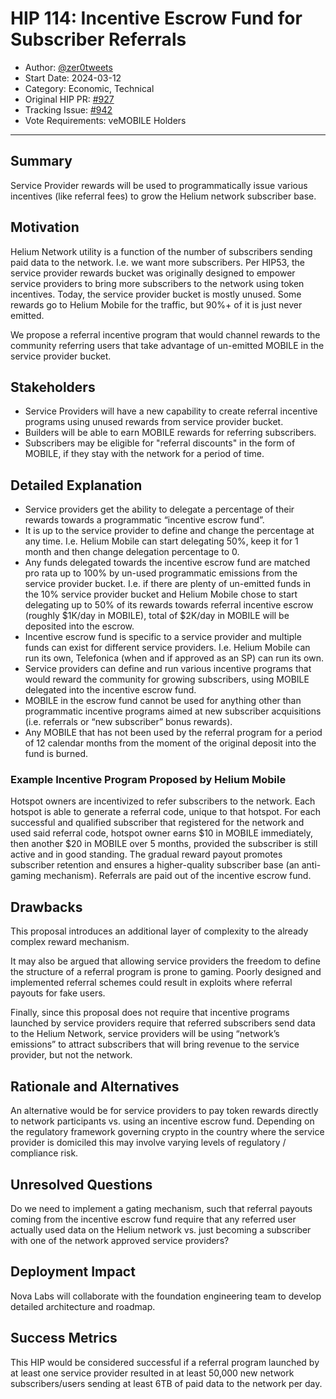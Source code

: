# HIP 114: Incentive Escrow Fund for Subscriber Referrals

- Author: [@zer0tweets](https://github.com/zer0tweets)
- Start Date: 2024-03-12
- Category: Economic, Technical
- Original HIP PR: [#927](https://github.com/helium/HIP/pull/927)
- Tracking Issue: [#942](https://github.com/helium/HIP/issues/942)
- Vote Requirements: veMOBILE Holders

---

## Summary

Service Provider rewards will be used to programmatically issue various incentives (like referral fees) to grow the Helium network subscriber base.
    
##  Motivation

Helium Network utility is a function of the number of subscribers sending paid data to the network. I.e. we want more subscribers. Per HIP53, the service provider rewards bucket was originally designed to empower service providers to bring more subscribers to the network using token incentives.
Today, the service provider bucket is mostly unused. Some rewards go to Helium Mobile for the traffic, but 90%+ of it is just never emitted.

We propose a referral incentive program that would channel rewards to the community referring users that take advantage of un-emitted MOBILE in the service provider bucket.
    
## Stakeholders

-   Service Providers will have a new capability to create referral incentive programs using unused rewards from service provider bucket.
-   Builders will be able to earn MOBILE rewards for referring subscribers.
-   Subscribers may be eligible for "referral discounts" in the form of MOBILE, if they stay with the network for a period of time.

## Detailed Explanation

-   Service providers get the ability to delegate a percentage of their rewards towards a programmatic “incentive escrow fund”.
-   It is up to the service provider to define and change the percentage at any time. I.e. Helium Mobile can start delegating 50%, keep it for 1 month and then change delegation percentage to 0.
-   Any funds delegated towards the incentive escrow fund are matched pro rata up to 100% by un-used programmatic emissions from the service provider bucket. I.e. if there are plenty of un-emitted funds in the 10% service provider bucket and Helium Mobile chose to start delegating up to 50% of its rewards towards referral incentive escrow (roughly $1K/day in MOBILE), total of $2K/day in MOBILE will be deposited into the escrow.
-   Incentive escrow fund is specific to a service provider and multiple funds can exist for different service providers. I.e. Helium Mobile can run its own, Telefonica (when and if approved as an SP) can run its own.
-   Service providers can define and run various incentive programs that would reward the community for growing subscribers, using MOBILE delegated into the incentive escrow fund.
-   MOBILE in the escrow fund cannot be used for anything other than programmatic incentive programs aimed at new subscriber acquisitions (i.e. referrals or “new subscriber” bonus rewards).
-   Any MOBILE that has not been used by the referral program for a period of 12 calendar months from the moment of the original deposit into the fund is burned.

### Example Incentive Program Proposed by Helium Mobile

Hotspot owners are incentivized to refer subscribers to the network. Each hotspot is able to generate a referral code, unique to that hotspot. For each successful and qualified subscriber that registered for the network and used said referral code, hotspot owner earns $10 in MOBILE immediately, then another $20 in MOBILE over 5 months, provided the subscriber is still active and in good standing. The gradual reward payout promotes subscriber retention and ensures a higher-quality subscriber base (an anti-gaming mechanism). Referrals are paid out of the incentive escrow fund.

## Drawbacks

This proposal introduces an additional layer of complexity to the already complex reward mechanism.

It may also be argued that allowing service providers the freedom to define the structure of a referral program is prone to gaming. Poorly designed and implemented referral schemes could result in exploits where referral payouts for fake users.

Finally, since this proposal does not require that incentive programs launched by service providers require that referred subscribers send data to the Helium Network, service providers will be using “network’s emissions” to attract subscribers that will bring revenue to the service provider, but not the network.

## Rationale and Alternatives

An alternative would be for service providers to pay token rewards directly to network participants vs. using an incentive escrow fund. Depending on the regulatory framework governing crypto in the country where the service provider is domiciled this may involve varying levels of regulatory / compliance risk.

## Unresolved Questions

Do we need to implement a gating mechanism, such that referral payouts coming from the incentive escrow fund require that any referred user actually used data on the Helium network vs. just becoming a subscriber with one of the network approved service providers?

## Deployment Impact

Nova Labs will collaborate with the foundation engineering team to develop detailed architecture and roadmap.

## Success Metrics

This HIP would be considered successful if a referral program launched by at least one service provider resulted in at least 50,000 new network subscribers/users sending at least 6TB of paid data to the network per day.
